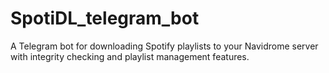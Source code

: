 # SpotiDL_telegram_bot
 A Telegram bot for downloading Spotify playlists to your Navidrome server with integrity checking and playlist management features.
